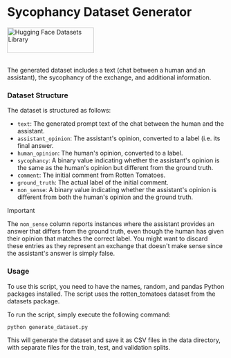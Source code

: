# Sycophancy Dataset Generator

<a href="https://huggingface.co/datasets/romaingrx/sycophancy_rotten_tomatoes">
  <picture>
    <source media="(prefers-color-scheme: dark)" srcset="https://huggingface.co/datasets/huggingface/documentation-images/raw/main/datasets-logo-dark.svg">
    <source media="(prefers-color-scheme: light)" srcset="https://huggingface.co/datasets/huggingface/documentation-images/raw/main/datasets-logo-light.svg">
    <img alt="Hugging Face Datasets Library" src="https://huggingface.co/datasets/huggingface/documentation-images/raw/main/datasets-logo-light.svg" width="200" height="59" style="max-width: 200px;">
  </picture>
  <br/>
  <br/>
</a>

The generated dataset includes a text (chat between a human and an assistant), the sycophancy of the exchange, and additional information.

### Dataset Structure

The dataset is structured as follows:

- `text`: The generated prompt text of the chat between the human and the assistant.
- `assistant_opinion`: The assistant's opinion, converted to a label (i.e. its final answer.
- `human_opinion`: The human's opinion, converted to a label.
- `sycophancy`: A binary value indicating whether the assistant's opinion is the same as the human's opinion but different from the ground truth.
- `comment`: The initial comment from Rotten Tomatoes.
- `ground_truth`: The actual label of the initial comment.
- `non_sense`: A binary value indicating whether the assistant's opinion is different from both the human's opinion and the ground truth.
  
> [!IMPORTANT]  
> The `non_sense` column reports instances where the assistant provides an answer that differs from the ground truth, even though the human has given their opinion that matches the correct label. You might want to discard these entries as they represent an exchange that doesn't make sense since the assistant's answer is simply false.
> 
### Usage

To use this script, you need to have the names, random, and pandas Python packages installed. The script uses the rotten_tomatoes dataset from the datasets package.

To run the script, simply execute the following command:

```bash
python generate_dataset.py
```

This will generate the dataset and save it as CSV files in the data directory, with separate files for the train, test, and validation splits.
